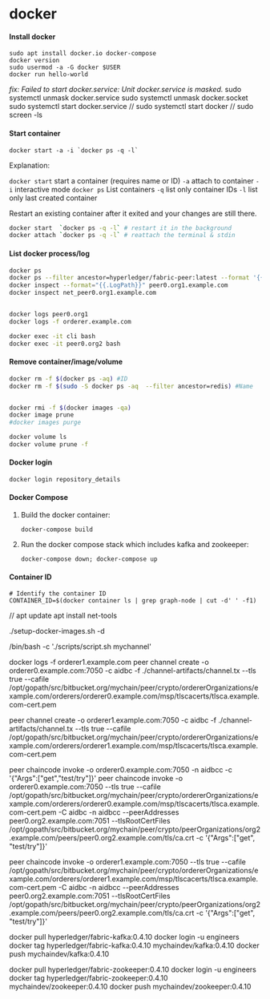 # docker

#### Install docker ######

```
sudo apt install docker.io docker-compose
docker version
sudo usermod -a -G docker $USER
docker run hello-world
```

*fix: Failed to start docker.service: Unit docker.service is masked.*
sudo systemctl unmask docker.service
sudo systemctl unmask docker.socket
sudo systemctl start docker.service
//
sudo systemctl start docker
//
sudo screen -ls



#### Start container

```
docker start -a -i `docker ps -q -l`
```

Explanation:

`docker start` start a container (requires name or ID)
`-a` attach to container
`-i` interactive mode
`docker ps` List containers
`-q` list only container IDs
`-l` list only last created container

Restart an existing container after it exited and your changes are still there.

```bash
docker start  `docker ps -q -l` # restart it in the background
docker attach `docker ps -q -l` # reattach the terminal & stdin
```



#### List docker process/log

```bash
docker ps
docker ps --filter ancestor=hyperledger/fabric-peer:latest --format '{{.Names}}'
docker inspect --format="{{.LogPath}}" peer0.org1.example.com
docker inspect net_peer0.org1.example.com


docker logs peer0.org1
docker logs -f orderer.example.com

docker exec -it cli bash
docker exec -it peer0.org2 bash
```



#### Remove container/image/volume

```bash
docker rm -f $(docker ps -aq) #ID
docker rm -f $(sudo -S docker ps -aq  --filter ancestor=redis) #Name


docker rmi -f $(docker images -qa)
docker image prune
#docker images purge

docker volume ls
docker volume prune -f
```



#### Docker login

```
docker login repository_details
```



#### Docker Compose 

1. Build the docker container:

   ```
   docker-compose build
   ```

2. Run the docker compose stack which includes kafka and zookeeper:

   ```
   docker-compose down; docker-compose up
   ```
   
   #### 

#### Container ID

```
# Identify the container ID
CONTAINER_ID=$(docker container ls | grep graph-node | cut -d' ' -f1)
```



//
apt update
apt install net-tools


./setup-docker-images.sh -d

/bin/bash -c './scripts/script.sh mychannel'

docker logs -f orderer1.example.com
peer channel create -o orderer0.example.com:7050 -c aidbc -f ./channel-artifacts/channel.tx --tls true --cafile /opt/gopath/src/bitbucket.org/mychain/peer/crypto/ordererOrganizations/example.com/orderers/orderer0.example.com/msp/tlscacerts/tlsca.example.com-cert.pem

peer channel create -o orderer1.example.com:7050 -c aidbc -f ./channel-artifacts/channel.tx --tls true --cafile /opt/gopath/src/bitbucket.org/mychain/peer/crypto/ordererOrganizations/example.com/orderers/orderer1.example.com/msp/tlscacerts/tlsca.example.com-cert.pem

peer chaincode invoke -o orderer0.example.com:7050 -n aidbcc -c '{"Args":["get","test/try"]}'
peer chaincode invoke -o orderer0.example.com:7050 --tls true --cafile /opt/gopath/src/bitbucket.org/mychain/peer/crypto/ordererOrganizations/example.com/orderers/orderer0.example.com/msp/tlscacerts/tlsca.example.com-cert.pem -C aidbc -n aidbcc --peerAddresses peer0.org2.example.com:7051 --tlsRootCertFiles /opt/gopath/src/bitbucket.org/mychain/peer/crypto/peerOrganizations/org2.example.com/peers/peer0.org2.example.com/tls/ca.crt -c '{"Args":["get", "test/try"]}'

peer chaincode invoke -o orderer1.example.com:7050 --tls true --cafile /opt/gopath/src/bitbucket.org/mychain/peer/crypto/ordererOrganizations/example.com/orderers/orderer1.example.com/msp/tlscacerts/tlsca.example.com-cert.pem -C aidbc -n aidbcc --peerAddresses peer0.org2.example.com:7051 --tlsRootCertFiles /opt/gopath/src/bitbucket.org/mychain/peer/crypto/peerOrganizations/org2.example.com/peers/peer0.org2.example.com/tls/ca.crt -c '{"Args":["get", "test/try"]}'

docker pull hyperledger/fabric-kafka:0.4.10
docker login -u engineers
docker tag hyperledger/fabric-kafka:0.4.10 mychaindev/kafka:0.4.10
docker push mychaindev/kafka:0.4.10

docker pull hyperledger/fabric-zookeeper:0.4.10
docker login -u engineers
docker tag hyperledger/fabric-zookeeper:0.4.10 mychaindev/zookeeper:0.4.10
docker push mychaindev/zookeeper:0.4.10



